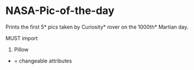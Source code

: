# NASA-Pic-of-the-day
Prints the first 5* pics taken by Curiosity* rover on the 1000th* Martian day.

MUST import 
1. Pillow


* = changeable attributes
